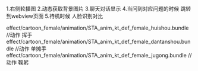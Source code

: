 1.右侧轮播图
2.动态获取背景图片
3.聊天对话显示
4.当问到对应问题的时候 跳转到webview页面
5.待机时候 人脸识别对比


effect/cartoon_female/animation/STA_anim_kt_def_female_huishou.bundle //动作 挥手
effect/cartoon_female/animation/STA_anim_kt_def_female_dantanshou.bundle //动作 单摊手
effect/cartoon_female/animation/STA_anim_kt_def_female_jugong.bundle //动作 鞠躬

